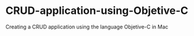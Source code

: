 CRUD-application-using-Objetive-C
=================================

Creating a CRUD application using the language Objetive-C in Mac
